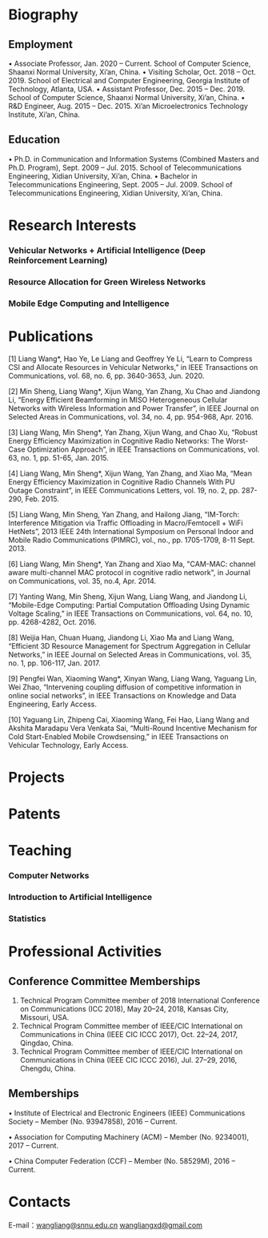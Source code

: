 # Biography
## Employment
• Associate Professor, Jan. 2020 – Current.
School of Computer Science, Shaanxi Normal University, Xi’an, China.
• Visiting Scholar, Oct. 2018 – Oct. 2019.
School of Electrical and Computer Engineering, Georgia Institute of Technology, Atlanta, USA.
• Assistant Professor, Dec. 2015 – Dec. 2019.
School of Computer Science, Shaanxi Normal University, Xi’an, China.
• R&D Engineer, Aug. 2015 – Dec. 2015.
Xi’an Microelectronics Technology Institute, Xi’an, China.
## Education
• Ph.D. in Communication and Information Systems (Combined Masters and Ph.D. Program), Sept. 2009 – Jul. 2015.
School of Telecommunications Engineering, Xidian University, Xi’an, China.
• Bachelor in Telecommunications Engineering, Sept. 2005 – Jul. 2009.
School of Telecommunications Engineering, Xidian University, Xi’an, China.

# Research Interests 
### Vehicular Networks + Artificial Intelligence (Deep Reinforcement Learning)
### Resource Allocation for Green Wireless Networks
### Mobile Edge Computing and Intelligence


# Publications
[1] Liang Wang*, Hao Ye, Le Liang and Geoffrey Ye Li, “Learn to Compress CSI and Allocate Resources in Vehicular Networks,” in IEEE Transactions on Communications, vol. 68, no. 6, pp. 3640-3653, Jun. 2020.

[2] Min Sheng, Liang Wang*, Xijun Wang, Yan Zhang, Xu Chao and Jiandong Li, “Energy Efficient Beamforming in MISO Heterogeneous Cellular Networks with Wireless Information and Power Transfer”, in IEEE Journal on Selected Areas in Communications, vol. 34, no. 4, pp. 954-968, Apr. 2016.

[3] Liang Wang, Min Sheng*, Yan Zhang, Xijun Wang, and Chao Xu, “Robust Energy Efficiency Maximization in Cognitive Radio Networks: The Worst-Case Optimization Approach”, in IEEE Transactions on Communications, vol. 63, no. 1, pp. 51-65, Jan. 2015.

[4] Liang Wang, Min Sheng*, Xijun Wang, Yan Zhang, and Xiao Ma, “Mean Energy Efficiency Maximization in Cognitive Radio Channels With PU Outage Constraint”, in IEEE Communications Letters, vol. 19, no. 2, pp. 287-290, Feb. 2015.

[5] Liang Wang, Min Sheng, Yan Zhang, and Hailong Jiang, “IM-Torch: Interference Mitigation via Traffic Offloading in Macro/Femtocell + WiFi HetNets”, 2013 IEEE 24th International Symposium on Personal Indoor and Mobile Radio Communications (PIMRC), vol., no., pp. 1705-1709, 8-11 Sept. 2013.

[6] Liang Wang, Min Sheng*, Yan Zhang and Xiao Ma, "CAM-MAC: channel aware multi-channel MAC protocol in cognitive radio network", in Journal on Communications, vol. 35, no.4, Apr. 2014.

[7] Yanting Wang, Min Sheng, Xijun Wang, Liang Wang, and Jiandong Li, “Mobile-Edge Computing: Partial Computation Offloading Using Dynamic Voltage Scaling,” in IEEE Transactions on Communications, vol. 64, no. 10, pp. 4268-4282, Oct. 2016.

[8] Weijia Han, Chuan Huang, Jiandong Li, Xiao Ma and Liang Wang, “Efficient 3D Resource Management for Spectrum Aggregation in Cellular Networks,” in IEEE Journal on Selected Areas in Communications, vol. 35, no. 1, pp. 106-117, Jan. 2017.

[9] Pengfei Wan, Xiaoming Wang*, Xinyan Wang, Liang Wang, Yaguang Lin, Wei Zhao, “Intervening coupling diffusion of competitive information in online social networks”, in IEEE Transactions on Knowledge and Data Engineering, Early Access.

[10] Yaguang Lin, Zhipeng Cai, Xiaoming Wang, Fei Hao, Liang Wang and Akshita Maradapu Vera Venkata Sai, “Multi-Round Incentive Mechanism for Cold Start-Enabled Mobile Crowdsensing,” in IEEE Transactions on Vehicular Technology, Early Access.

# Projects

# Patents


# Teaching 

### Computer Networks 
### Introduction to Artificial Intelligence
### Statistics 


# Professional Activities
## Conference Committee Memberships
1. Technical Program Committee member of 2018 International Conference on Communications
(ICC 2018), May 20–24, 2018, Kansas City, Missouri, USA.
2. Technical Program Committee member of IEEE/CIC International on Communications in
China (IEEE CIC ICCC 2017), Oct. 22–24, 2017, Qingdao, China.
3. Technical Program Committee member of IEEE/CIC International on Communications in
China (IEEE CIC ICCC 2016), Jul. 27–29, 2016, Chengdu, China.
## Memberships
• Institute of Electrical and Electronic Engineers (IEEE) Communications Society
– Member (No. 93947858), 2016 – Current.

• Association for Computing Machinery (ACM)
– Member (No. 9234001), 2017 – Current.

• China Computer Federation (CCF)
– Member (No. 58529M), 2016 – Current.

# Contacts
E-mail：wangliang@snnu.edu.cn
        wangliangxd@gmail.com
        


